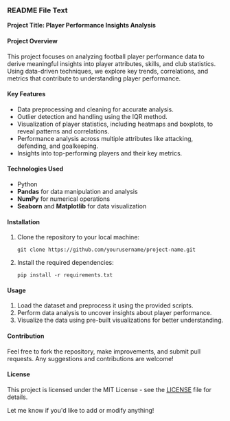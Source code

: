 ### **README File Text**

**Project Title: Player Performance Insights Analysis**

#### **Project Overview**  
This project focuses on analyzing football player performance data to derive meaningful insights into player attributes, skills, and club statistics. Using data-driven techniques, we explore key trends, correlations, and metrics that contribute to understanding player performance.

#### **Key Features**  
- Data preprocessing and cleaning for accurate analysis.
- Outlier detection and handling using the IQR method.
- Visualization of player statistics, including heatmaps and boxplots, to reveal patterns and correlations.
- Performance analysis across multiple attributes like attacking, defending, and goalkeeping.
- Insights into top-performing players and their key metrics.

#### **Technologies Used**  
- Python  
- **Pandas** for data manipulation and analysis  
- **NumPy** for numerical operations  
- **Seaborn** and **Matplotlib** for data visualization  

#### **Installation**  
1. Clone the repository to your local machine:
   ```
   git clone https://github.com/yourusername/project-name.git
   ```
2. Install the required dependencies:
   ```
   pip install -r requirements.txt
   ```

#### **Usage**  
1. Load the dataset and preprocess it using the provided scripts.
2. Perform data analysis to uncover insights about player performance.
3. Visualize the data using pre-built visualizations for better understanding.

#### **Contribution**  
Feel free to fork the repository, make improvements, and submit pull requests. Any suggestions and contributions are welcome!

#### **License**  
This project is licensed under the MIT License - see the [LICENSE](LICENSE) file for details.  

Let me know if you'd like to add or modify anything!
